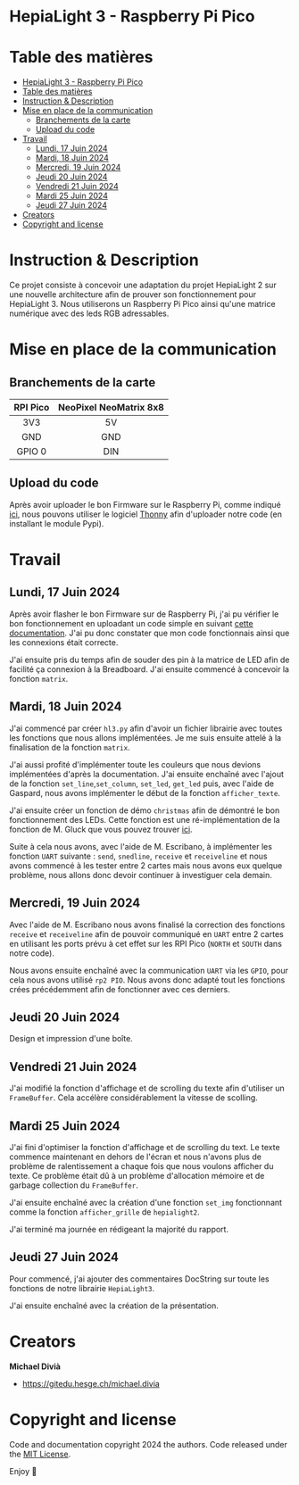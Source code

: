 # HepiaLight 3 - Raspberry Pi Pico

# Table des matières
- [HepiaLight 3 - Raspberry Pi Pico](#hepialight-3---raspberry-pi-pico)
- [Table des matières](#table-des-matières)
- [Instruction \& Description](#instruction--description)
- [Mise en place de la communication](#mise-en-place-de-la-communication)
  - [Branchements de la carte](#branchements-de-la-carte)
  - [Upload du code](#upload-du-code)
- [Travail](#travail)
  - [Lundi, 17 Juin 2024](#lundi-17-juin-2024)
  - [Mardi, 18 Juin 2024](#mardi-18-juin-2024)
  - [Mercredi, 19 Juin 2024](#mercredi-19-juin-2024)
  - [Jeudi 20 Juin 2024](#jeudi-20-juin-2024)
  - [Vendredi 21 Juin 2024](#vendredi-21-juin-2024)
  - [Mardi 25 Juin 2024](#mardi-25-juin-2024)
  - [Jeudi 27 Juin 2024](#jeudi-27-juin-2024)
- [Creators](#creators)
- [Copyright and license](#copyright-and-license)


# Instruction & Description

Ce projet consiste à concevoir une adaptation du projet HepiaLight 2 sur une nouvelle architecture afin de prouver son fonctionnement pour HepiaLight 3. Nous utiliserons un Raspberry Pi Pico ainsi qu'une matrice numérique avec des leds RGB adressables.

# Mise en place de la communication

## Branchements de la carte

| **RPI Pico** | **NeoPixel NeoMatrix 8x8** |
| :----------: | :------------------------: |
|     3V3      |             5V             |
|     GND      |            GND             |
|    GPIO 0    |            DIN             |

## Upload du code

Après avoir uploader le bon Firmware sur le Raspberry Pi, comme indiqué [ici](https://www.raspberrypi.com/documentation/microcontrollers/micropython.html), nous pouvons utiliser le logiciel [Thonny](https://thonny.org/) afin d'uploader notre code (en installant le module Pypi).

# Travail

## Lundi, 17 Juin 2024

Après avoir flasher le bon Firmware sur de Raspberry Pi, j'ai pu vérifier le bon fonctionnement en uploadant un code simple en suivant [cette documentation](https://docs.micropython.org/en/latest/rp2/quickref.html#neopixel-and-apa106-driver). J'ai pu donc constater que mon code fonctionnais ainsi que les connexions était correcte.

J'ai ensuite pris du temps afin de souder des pin à la matrice de LED afin de facilité ça connexion à la Breadboard. J'ai ensuite commencé à concevoir la fonction `matrix`.

## Mardi, 18 Juin 2024

J'ai commencé par créer `hl3.py` afin d'avoir un fichier librairie avec toutes les fonctions que nous allons implémentées. Je me suis ensuite attelé à la finalisation de la fonction `matrix`.

J'ai aussi profité d'implémenter toute les couleurs que nous devions implémentées d'après la documentation. J'ai ensuite enchaîné avec l'ajout de la fonction `set_line`,`set_column`, `set_led`, `get_led` puis, avec l'aide de Gaspard, nous avons implémenter le début de la fonction `afficher_texte`.

J'ai ensuite créer un fonction de démo `christmas` afin de démontré le bon fonctionnement des LEDs. Cette fonction est une ré-implémentation de la fonction de M. Gluck que vous pouvez trouver [ici](https://gitedu.hesge.ch/cores/projects/hepialight2/hepialight2-examples/-/blob/02261b68aad94dd52c6b35fdb83ed1d54028061b/peripherals/display/christmas_ball.py).

Suite à cela nous avons, avec l'aide de M. Escribano, à implémenter les fonction `UART` suivante : `send`, `snedline`, `receive` et `receiveline` et nous avons commencé à les tester entre 2 cartes mais nous avons eux quelque problème, nous allons donc devoir continuer à investiguer cela demain.

## Mercredi, 19 Juin 2024

Avec l'aide de M. Escribano nous avons finalisé la correction des fonctions `receive` et `receiveline` afin de pouvoir communiqué en `UART` entre 2 cartes en utilisant les ports prévu à cet effet sur les RPI Pico (`NORTH` et `SOUTH` dans notre code).

Nous avons ensuite enchaîné avec la communication `UART` via les `GPIO`, pour cela nous avons utilisé `rp2 PIO`. Nous avons donc adapté tout les fonctions crées précédemment afin de fonctionner avec ces derniers.

## Jeudi 20 Juin 2024

Design et impression d'une boîte.

## Vendredi 21 Juin 2024

J'ai modifié la fonction d'affichage et de scrolling du texte afin d'utiliser un `FrameBuffer`. Cela accélère considérablement la vitesse de scolling.

## Mardi 25 Juin 2024

J'ai fini d'optimiser la fonction d'affichage et de scrolling du text. Le texte commence maintenant en dehors de l'écran et nous n'avons plus de problème de ralentissement a chaque fois que nous voulons afficher du texte. Ce problème était dû à un problème d'allocation mémoire et de garbage collection du `FrameBuffer`.

J'ai ensuite enchaîné avec la création d'une fonction `set_img` fonctionnant comme la fonction `afficher_grille` de `hepialight2`.

J'ai terminé ma journée en rédigeant la majorité du rapport.

## Jeudi 27 Juin 2024

Pour commencé, j'ai ajouter des commentaires DocString sur toute les fonctions de notre librairie `HepiaLight3`.

J'ai ensuite enchaîné avec la création de la présentation.

# Creators

**Michael Divià**

- <https://gitedu.hesge.ch/michael.divia>

# Copyright and license

Code and documentation copyright 2024 the authors. Code released under the [MIT License](https://gitedu.hesge.ch/michael.divia/hepialight3-pico/-/blob/94f8f25ac736165111a03ff964f1538a65eb40e3/LICENSE).

Enjoy :metal:
